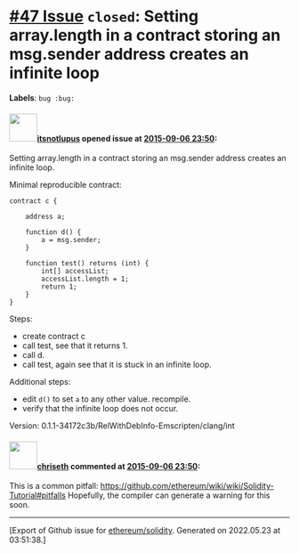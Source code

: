 # [\#47 Issue](https://github.com/ethereum/solidity/issues/47) `closed`: Setting array.length in a contract storing an msg.sender address creates an infinite loop
**Labels**: `bug :bug:`


#### <img src="https://avatars.githubusercontent.com/u/61941?v=4" width="50">[itsnotlupus](https://github.com/itsnotlupus) opened issue at [2015-09-06 23:50](https://github.com/ethereum/solidity/issues/47):

Setting array.length in a contract storing an msg.sender address creates an infinite loop.

Minimal reproducible contract:

```
contract c {

    address a;

    function d() {
        a = msg.sender;
    }

    function test() returns (int) {
        int[] accessList;
        accessList.length = 1;
        return 1;
    }
}
```

Steps:
- create contract c
- call test, see that it returns 1.
- call d.
- call test, again see that it is stuck in an infinite loop.

Additional steps:
- edit `d()` to set `a` to any other value. recompile.
- verify that the infinite loop does not occur.

Version: 0.1.1-34172c3b/RelWithDebInfo-Emscripten/clang/int


#### <img src="https://avatars.githubusercontent.com/u/9073706?v=4" width="50">[chriseth](https://github.com/chriseth) commented at [2015-09-06 23:50](https://github.com/ethereum/solidity/issues/47#issuecomment-138313253):

This is a common pitfall: https://github.com/ethereum/wiki/wiki/Solidity-Tutorial#pitfalls
Hopefully, the compiler can generate a warning for this soon.


-------------------------------------------------------------------------------



[Export of Github issue for [ethereum/solidity](https://github.com/ethereum/solidity). Generated on 2022.05.23 at 03:51:38.]
